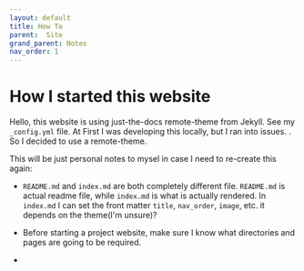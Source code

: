 ```yaml
---
layout: default
title: How To
parent:  Site
grand_parent: Notes
nav_order: 1
---
```


# How I started this website

Hello, this website is using just-the-docs remote-theme from Jekyll.
See my `_config.yml` file. At First I was developing this locally, but I ran into issues.
<insert issue here>. So I decided to use a remote-theme.
  
This will be just personal notes to mysel in case I need to re-create this again:

* `README.md` and `index.md` are both completely different file. `README.md` is actual readme file, while `index.md` is what is actually rendered.
In `index.md` I can set the front matter `title`, `nav_order`, `image`, etc. it depends on the theme(I'm unsure)?

* Before starting a project website, make sure I know what directories and pages are going to be required.

* 

